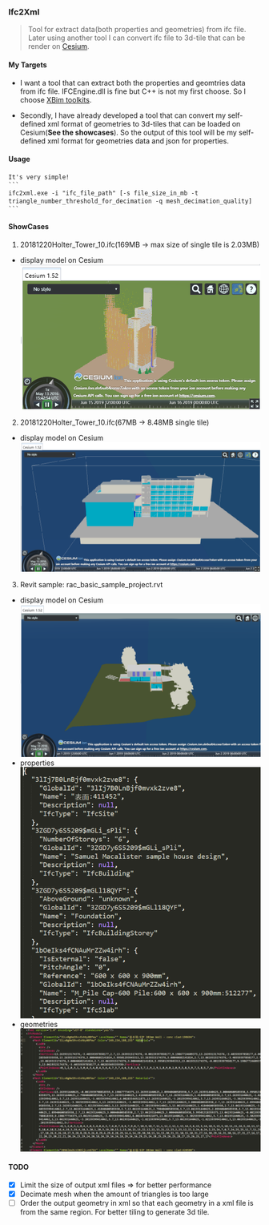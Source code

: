 ### Ifc2Xml

>Tool for extract data(both properties and geometries) from ifc file. Later using another tool I can convert ifc file to 3d-tile that can be render on [Cesium](https://cesiumjs.org/).

#### My Targets

- I want a tool that can extract both the properties and geomtries data from ifc file. IFCEngine.dll is fine but C++ is not my first choose. So I choose [XBim toolkits](https://github.com/xBimTeam).

- Secondly, I have already developed a tool that can convert my self-defined xml format of geometries to 3d-tiles that can be loaded on Cesium(**See the showcases**). So the output of this tool will be my self-defined xml format for geometries data and json for properties.

#### Usage
    It's very simple!
    ```
    ifc2xml.exe -i "ifc_file_path" [-s file_size_in_mb -t triangle_number_threshold_for_decimation -q mesh_decimation_quality]
    ```

#### ShowCases
1. 20181220Holter_Tower_10.ifc(169MB -> max size of single tile is 2.03MB)
- display model on Cesium
![image](https://github.com/XinJack/ifc2xml/blob/master/pics/mesh-decimation.png?raw=false)
2. 20181220Holter_Tower_10.ifc(67MB -> 8.48MB single tile)
- display model on Cesium
![image](https://github.com/XinJack/ifc2xml/blob/master/pics/ConferenceCenter.png?raw=false)
3. Revit sample: rac_basic_sample_project.rvt
- display model on Cesium
![image](https://github.com/XinJack/ifc2xml/blob/master/pics/cesium.png?raw=false)
- properties
![image](https://github.com/XinJack/ifc2xml/blob/master/pics/properties.png?raw=false)
- geometries
![image](https://github.com/XinJack/ifc2xml/blob/master/pics/geometries.png?raw=false)

#### TODO
- [x] Limit the size of output xml files => for better performance
- [x] Decimate mesh when the amount of triangles is too large
- [ ] Order the output geometry in xml so that each geometry in a xml file is from the same region. For better tiling to generate 3d tile.
